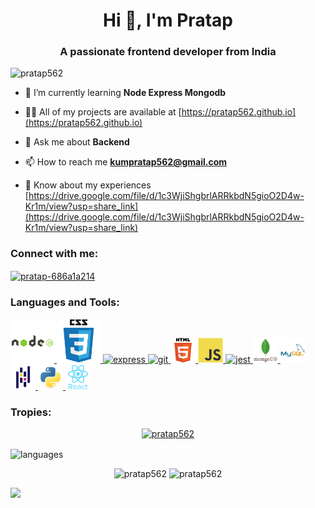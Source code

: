 <h1 align="center">Hi 👋, I'm Pratap</h1>
<h3 align="center">A passionate frontend developer from India</h3>

<p align="left"> <img src="https://komarev.com/ghpvc/?username=pratap562&label=Profile%20views&color=0e75b6&style=flat" alt="pratap562" /> </p>


- 🌱 I’m currently learning **Node Express Mongodb**

- 👨‍💻 All of my projects are available at [https://pratap562.github.io](https://pratap562.github.io)

- 💬 Ask me about **Backend**

- 📫 How to reach me **kumpratap562@gmail.com**

- 📄 Know about my experiences [https://drive.google.com/file/d/1c3WjiShgbrlARRkbdN5gioO2D4w-Kr1m/view?usp=share_link](https://drive.google.com/file/d/1c3WjiShgbrlARRkbdN5gioO2D4w-Kr1m/view?usp=share_link)

<h3 align="left">Connect with me:</h3>
<p align="left">
<a href="https://linkedin.com/in/pratap-686a1a214" target="blank"><img align="center" src="https://raw.githubusercontent.com/rahuldkjain/github-profile-readme-generator/master/src/images/icons/Social/linked-in-alt.svg" alt="pratap-686a1a214" height="30" width="40" /></a>
</p>

<h3 align="left">Languages and Tools:</h3>
<p align="left">
 <a href="https://nodejs.org" target="_blank" rel="noreferrer"> <img src="https://raw.githubusercontent.com/devicons/devicon/master/icons/nodejs/nodejs-original-wordmark.svg" alt="nodejs" width="70" height="70"/> </a> <a href="https://www.w3schools.com/css/" target="_blank" rel="noreferrer"> <img src="https://raw.githubusercontent.com/devicons/devicon/master/icons/css3/css3-original-wordmark.svg" alt="css3" width="70" height="70"/> </a> <a href="https://expressjs.com" target="_blank" rel="noreferrer"> <img src="https://w7.pngwing.com/pngs/925/447/png-transparent-express-js-node-js-javascript-mongodb-node-js-text-trademark-logo.png" alt="express" width="40" height="40"/> </a> <a href="https://git-scm.com/" target="_blank" rel="noreferrer"> <img src="https://www.vectorlogo.zone/logos/git-scm/git-scm-icon.svg" alt="git" width="40" height="40"/> </a> <a href="https://www.w3.org/html/" target="_blank" rel="noreferrer"> <img src="https://raw.githubusercontent.com/devicons/devicon/master/icons/html5/html5-original-wordmark.svg" alt="html5" width="40" height="40"/> </a> <a href="https://developer.mozilla.org/en-US/docs/Web/JavaScript" target="_blank" rel="noreferrer"> <img src="https://raw.githubusercontent.com/devicons/devicon/master/icons/javascript/javascript-original.svg" alt="javascript" width="40" height="40"/> </a> <a href="https://jestjs.io" target="_blank" rel="noreferrer"> <img src="https://www.vectorlogo.zone/logos/jestjsio/jestjsio-icon.svg" alt="jest" width="40" height="40"/> </a> <a href="https://www.mongodb.com/" target="_blank" rel="noreferrer"> <img src="https://raw.githubusercontent.com/devicons/devicon/master/icons/mongodb/mongodb-original-wordmark.svg" alt="mongodb" width="40" height="40"/> </a> <a href="https://www.mysql.com/" target="_blank" rel="noreferrer"> <img src="https://raw.githubusercontent.com/devicons/devicon/master/icons/mysql/mysql-original-wordmark.svg" alt="mysql" width="40" height="40"/> </a> <a href="https://pandas.pydata.org/" target="_blank" rel="noreferrer"> <img src="https://raw.githubusercontent.com/devicons/devicon/2ae2a900d2f041da66e950e4d48052658d850630/icons/pandas/pandas-original.svg" alt="pandas" width="40" height="40"/> </a> <a href="https://www.python.org" target="_blank" rel="noreferrer"> <img src="https://raw.githubusercontent.com/devicons/devicon/master/icons/python/python-original.svg" alt="python" width="40" height="40"/> </a> <a href="https://reactjs.org/" target="_blank" rel="noreferrer"> <img src="https://raw.githubusercontent.com/devicons/devicon/master/icons/react/react-original-wordmark.svg" alt="react" width="40" height="40"/> </a> </p>

<h3>Tropies:</h3>
<p align="center" > <a href="https://github.com/ryo-ma/github-profile-trophy"><img src="https://github-profile-trophy.vercel.app/?username=pratap562" alt="pratap562" /></a> </p> 

<img align="center" alt="languages" src="https://github-readme-stats.vercel.app/api/top-langs/?username=pratap562&layout=compact&hide_border=true&theme=radical" />

<p align="center">
  <img width="48%" src="https://github-readme-stats.vercel.app/api?username=pratap562&show_icons=true&locale=en&layout=compact&hide_border=true&theme=radical" alt="pratap562" />

  <img width="48%" src="https://github-readme-streak-stats.herokuapp.com/?user=pratap562&layout=compact&hide_border=true&theme=radical" alt="pratap562" />
</p>
<img src="https://raw.githubusercontent.com/Trilokia/Trilokia/379277808c61ef204768a61bbc5d25bc7798ccf1/bottom_header.svg"/>

